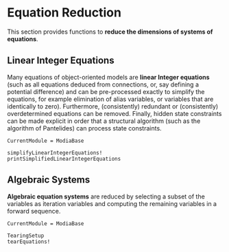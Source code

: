 # Equation Reduction

This section provides functions to **reduce the dimensions of
systems of equations**.



## Linear Integer Equations

Many equations of object-oriented models are **linear Integer equations**
(such as all equations deduced from connections, or, say defining a potential difference)
and can be pre-processed exactly to simplify the equations, for example elimination of
alias variables, or variables that are identically to zero). Furthermore,
(consistently) redundant or (consistently) overdetermined equations can be
removed. Finally, hidden state constraints can be made explicit in order
that a structural algorithm (such as the algorithm of Pantelides) can process state constraints.

```@meta
CurrentModule = ModiaBase
```

```@docs
simplifyLinearIntegerEquations!
printSimplifiedLinearIntegerEquations
```


## Algebraic Systems

**Algebraic equation systems** are reduced by selecting a subset of the
variables as iteration variables and computing the remaining variables in
a forward sequence.

```@meta
CurrentModule = ModiaBase
```

```@docs
TearingSetup
tearEquations!
```
